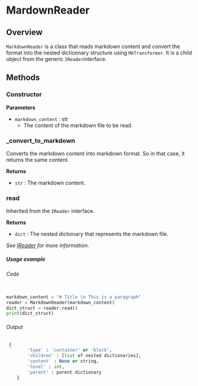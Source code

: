# MardownReader

## Overview

`MarkdownReader` is a class that reads markdown content and convert the format into the nested dictionnary structure using `MkTransformer`. It is a child object from the generic `IReader`interface.

## Methods

### Constructor

**Parameters**

- `markdown_content` : str
    - The content of the markdown file to be read.

### _convert_to_markdown

Converts the markdown content into markdown format. So in that case, it returns the same content.

**Returns**

- `str` : The markdown content.

### read

Inherited from the `IReader` interface.

**Returns**

- `dict` : The nested dictionary that represents the markdown file.

*See [IReader](ireader.md) for more information.*

##### Usage example

###### Code
```python

markdown_content = "# Title \n This is a paragraph"
reader = MarkdownReader(markdown_content)
dict_struct = reader.read()
print(dict_struct)

```

###### Output
```py
 {
        'type' : 'container' or 'block',
        'children' : [list of nested dictionaries],
        'content' : None or string,
        'level' : int,
        'parent' : parent dictionary
    }

```